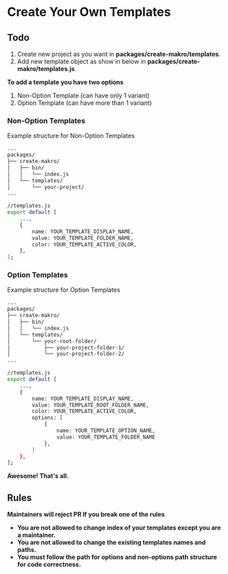 # Create Your Own Templates

## Todo

1. Create new project as you want in **packages/create-makro/templates**.
2. Add new template object as show in below in **packages/create-makro/templates.js**.

**To add a template you have two options**
1. Non-Option Template (can have only 1 variant)
2. Option Template (can have more than 1 variant)

### Non-Option Templates

Example structure for Non-Option Templates

```bash
...
packages/
├── create-makro/
│   ├── bin/
│   │   └── index.js
│   └── templates/
│       └── your-project/
...
```

```bash
//templates.js
export default [
    ...,
	{
        name: YOUR_TEMPLATE_DISPLAY_NAME,
        value: YOUR_TEMPLATE_FOLDER_NAME,
        color: YOUR_TEMPLATE_ACTIVE_COLOR,
    },
];
```

### Option Templates

Example structure for Option Templates

```bash
...
packages/
├── create-makro/
│   ├── bin/
│   │   └── index.js
│   └── templates/
│       └── your-root-folder/
│           ├── your-project-folder-1/
│           └── your-project-folder-2/
...
```

```bash
//templates.js
export default [
    ...,
	{
        name: YOUR_TEMPLATE_DISPLAY_NAME,
        value: YOUR_TEMPLATE_ROOT_FOLDER_NAME,
        color: YOUR_TEMPLATE_ACTIVE_COLOR,
        options: [
			{
				name: YOUR_TEMPLATE_OPTION_NAME,
				value: YOUR_TEMPLATE_FOLDER_NAME
			},
		]
    },
];
```

**Awesome! That's all.**

## Rules

**Maintainers will reject PR If you break one of the rules**

- **You are not allowed to change index of your templates except you are a maintainer.**
- **You are not allowed to change the existing templates names and paths.**
- **You must follow the path for options and non-options path structure for code correctness.**
